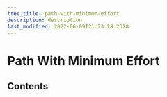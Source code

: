 ```yaml
---
tree_title: path-with-minimum-effort
description: description
last_modified: 2022-06-09T21:23:28.2328
---
```


# Path With Minimum Effort

## Contents
